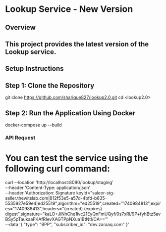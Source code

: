 # Lookup Service - New Version

## Overview

## This project provides the latest version of the Lookup service.

## Setup Instructions

## Step 1: Clone the Repository

git clone <https://github.com/sharique827/lookup2.0.git>
cd <lookup2.0>


## Step 2: Run the Application Using Docker
docker-compose up --build


### API Request

# You can test the service using the following curl command:
curl --location 'http://localhost:8080/lookup/staging' \
--header 'Content-Type: application/json' \
--header 'Authorization: Signature keyId="saleor-stg-seller.thewitslab.com|812f53e5-a57d-4bfd-b635-5535927e59e4|ed25519",algorithm="ed25519",created="1740984813",expires="1740988413",headers="(created) (expires) digest",signature="kaLO+JiNhChe1ivc21EyQnFmUQyf/0s7xRl/9P+fyhBtz5avBSy5pTaukaaFKAfRIevXAGTPpNXua1BtNtI/CA=="' \
--data '{
    "type": "BPP",
    "subscriber_id": "dev.zaraaq.com"
}'